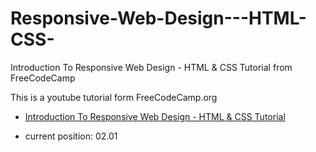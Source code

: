 # Responsive-Web-Design---HTML-CSS-

Introduction To Responsive Web Design - HTML &amp; CSS Tutorial from FreeCodeCamp

This is a youtube tutorial form FreeCodeCamp.org

- [Introduction To Responsive Web Design - HTML & CSS Tutorial](https://www.youtube.com/watch?v=srvUrASNj0s&t=1492s)

- current position: 02.01
